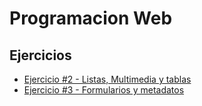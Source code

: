 # Programacion Web
## Ejercicios

- [Ejercicio #2 - Listas, Multimedia y tablas](./Ejercicio2)
- [Ejercicio #3 - Formularios y metadatos](./Ejercicio3) 
